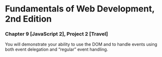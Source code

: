 # Fundamentals of Web Development, 2nd Edition
### Chapter 9 [JavaScript 2], Project 2 [Travel]
You will demonstrate your ability to use the DOM and to handle events using both
event delegation and “regular” event handling.

  
